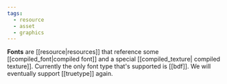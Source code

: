 ```yaml
---
tags:
  - resource
  - asset
  - graphics
---
```

**Fonts** are [[resource|resources]] that reference some [[compiled_font|compiled font]] and a special [[compiled_texture| compiled texture]]. Currently the only font type that's supported is [[bdf]]. We will eventually support [[truetype]] again. 